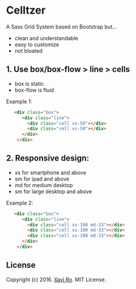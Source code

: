 # Celltzer
A Sass Grid System based on Bootstrap but...
+ clean and understandable
+ easy to customize
+ not bloated

## 1. Use box/box-flow > line > cells
+ box is static
+ box-flow is fluid

Example 1:

```html
   <div class="box">
      <div class="line">
        <div class="cell xs-50"></div>
        <div class="cell xs-50"></div>
      </div>
    </div>
```

## 2. Responsive design:
+ xs for smartphone and above
+ sm for ipad and above
+ md for medium desktop
+ sm for large desktop and above


Example 2:

```html
   <div class="box">
      <div class="line">
        <div class="cell xs-100 md-33"></div>
        <div class="cell xs-100 md-33"></div>
        <div class="cell xs-100 md-33"></div>
      </div>
    </div>
```
## License
Copyright (c) 2016. [Xavi Ro](http://www.xaviro.com). MIT License.
